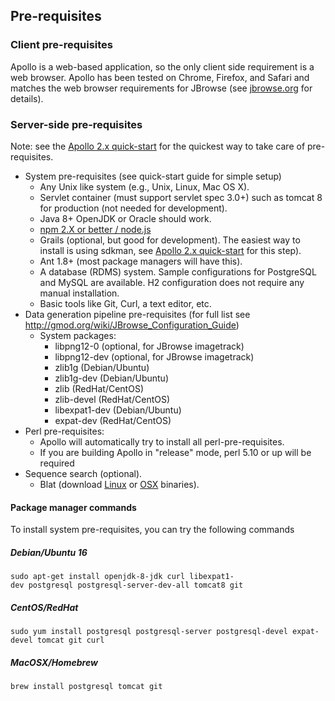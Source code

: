 ## Pre-requisites


### Client pre-requisites

Apollo is a web-based application, so the only client side
requirement is a web browser. Apollo has been tested on Chrome, Firefox, and Safari
and matches the web browser requirements for JBrowse (see [jbrowse.org](http://jbrowse.org) for details).

### Server-side pre-requisites

Note: see the [Apollo 2.x quick-start](Apollo2Build.md) for the
quickest way to take care of pre-requisites.

-   System pre-requisites (see quick-start guide for simple setup)
    -   Any Unix like system (e.g., Unix, Linux, Mac OS X).
    -   Servlet container (must support servlet spec 3.0+) such as tomcat 8 for production (not needed for development).
    -   Java 8+  OpenJDK or Oracle should work.
    -   [npm 2.X or better / node.js](https://nodejs.org/en/download/package-manager/)
    -   Grails (optional, but good for development).   The easiest way to install is using sdkman, see [Apollo 2.x quick-start](Apollo2Build.md) for this step).
    -   Ant 1.8+ (most package managers will have this).
    -   A database (RDMS) system. Sample configurations for PostgreSQL and MySQL are available. H2 configuration does not require any manual installation.
    -   Basic tools like Git, Curl, a text editor, etc.
-   Data generation pipeline pre-requisites (for full list see http://gmod.org/wiki/JBrowse_Configuration_Guide)
    -   System packages:
        -   libpng12-0 (optional, for JBrowse imagetrack)
        -   libpng12-dev (optional, for JBrowse imagetrack)
        -   zlib1g (Debian/Ubuntu)
        -   zlib1g-dev (Debian/Ubuntu)
        -   zlib (RedHat/CentOS)
        -   zlib-devel (RedHat/CentOS)
        -   libexpat1-dev (Debian/Ubuntu)
        -   expat-dev (RedHat/CentOS)
-   Perl pre-requisites:
    -   Apollo will automatically try to install all perl-pre-requisites.
    -   If you are building Apollo in "release" mode, perl 5.10 or up will be required
-   Sequence search (optional).
    -   Blat (download [Linux](http://hgdownload.cse.ucsc.edu/admin/exe/linux.x86_64/) or [OSX](http://hgdownload.cse.ucsc.edu/admin/exe/macOSX.x86_64/) binaries).

#### Package manager commands

To install system pre-requisites, you can try the following commands


##### Debian/Ubuntu 16

`sudo apt-get install openjdk-8-jdk curl libexpat1-dev postgresql postgresql-server-dev-all tomcat8 git`

##### CentOS/RedHat

`sudo yum install postgresql postgresql-server postgresql-devel expat-devel tomcat git curl`

##### MacOSX/Homebrew

`brew install postgresql tomcat git`


